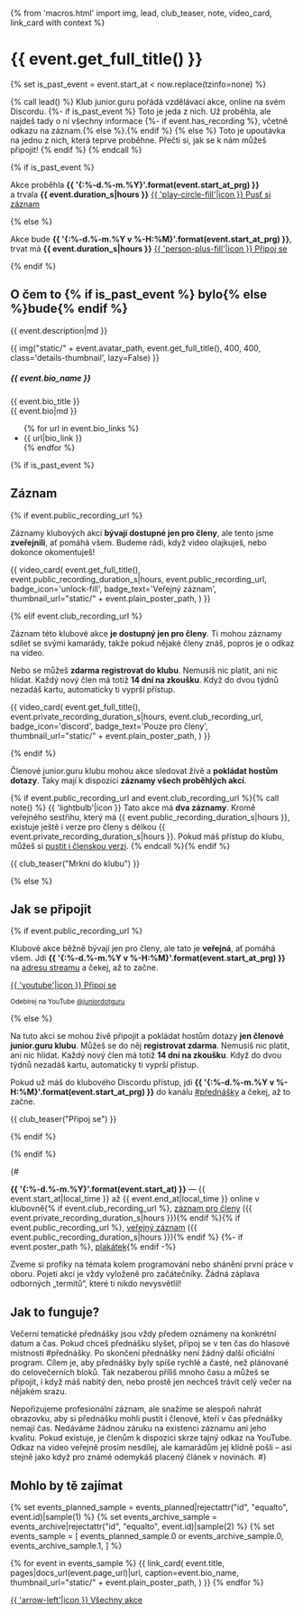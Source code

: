 {% from 'macros.html' import img, lead, club_teaser, note, video_card, link_card with context %}

# {{ event.get_full_title() }}

{% set is_past_event = event.start_at < now.replace(tzinfo=none) %}

{% call lead() %}
Klub junior.guru pořádá vzdělávací akce, online na svém Discordu.
{%- if is_past_event %}
  Toto je jeda z nich. Už proběhla, ale najdeš tady o ní všechny informace
  {%- if event.has_recording %}, včetně odkazu na záznam.{% else %}.{% endif %}
{% else %}
  Toto je upoutávka na jednu z nich, která teprve proběhne. Přečti si, jak se k nám můžeš připojit!
{% endif %}
{% endcall %}

{% if is_past_event %}
<p class="c2a airy">
  <span class="c2a-text display">
    Akce proběhla <strong>{{ '{:%-d.%-m.%Y}'.format(event.start_at_prg) }}</strong>
    a trvala <strong>{{ event.duration_s|hours }}</strong>
  </span>
  <a class="c2a-button" href="#zaznam">{{ 'play-circle-fill'|icon }} Pusť si záznam</a>
</p>
{% else %}
<p class="c2a airy">
  <span class="c2a-text display">
    Akce bude <strong>{{ '{:%-d.%-m.%Y v %-H:%M}'.format(event.start_at_prg) }}</strong>,
    trvat má <strong>{{ event.duration_s|hours }}</strong>
  </span>
  <a class="c2a-button pulse" href="#jak-se-pripojit">{{ 'person-plus-fill'|icon }} Připoj se</a>
</p>
{% endif %}

## O čem to {% if is_past_event %} bylo{% else %}bude{% endif %}

{{ event.description|md }}

<div class="standout details">
  <div class="details-info avatar">
    <div class="details-image">
      {{ img("static/" + event.avatar_path, event.get_full_title(), 400, 400, class='details-thumbnail', lazy=False) }}
    </div>
    <div class="details-body">
      <h5 class="details-heading">{{ event.bio_name }}</h5>
      <div class="details-text compact">
        {{ event.bio_title }}
      </div>
      <div class="details-text">
        {{ event.bio|md }}
      </div>
      <ul class="details-items">
        {% for url in event.bio_links %}
          <li class="details-item">{{ url|bio_link }}</li>
        {% endfor %}
      </ul>
    </div>
  </div>
</div>

{% if is_past_event %}

## Záznam

{% if event.public_recording_url %}

Záznamy klubových akcí **bývají dostupné jen pro členy**, ale tento jsme **zveřejnili**, ať pomáhá všem.
Budeme rádi, když video olajkuješ, nebo dokonce okomentuješ!

{{ video_card(
  event.get_full_title(),
  event.public_recording_duration_s|hours,
  event.public_recording_url,
  badge_icon='unlock-fill',
  badge_text='Veřejný záznam',
  thumbnail_url="static/" + event.plain_poster_path,
) }}

{% elif event.club_recording_url %}

Záznam této klubové akce **je dostupný jen pro členy**. Ti mohou záznamy sdílet se svými kamarády, takže pokud nějaké členy znáš, popros je o odkaz na video.

Nebo se můžeš **zdarma registrovat do klubu**. Nemusíš nic platit, ani nic hlídat. Každý nový člen má totiž **14 dní na zkoušku**. Když do dvou týdnů nezadáš kartu, automaticky ti vyprší přístup.

{{ video_card(
  event.get_full_title(),
  event.private_recording_duration_s|hours,
  event.club_recording_url,
  badge_icon='discord',
  badge_text='Pouze pro členy',
  thumbnail_url="static/" + event.plain_poster_path,
) }}

{% endif %}

Členové junior.guru klubu mohou akce sledovat živě a **pokládat hostům dotazy**. Taky mají k dispozici **záznamy všech proběhlých akcí**.

{% if event.public_recording_url and event.club_recording_url %}{% call note() %}
  {{ 'lightbulb'|icon }} Tato akce má **dva záznamy**. Kromě veřejného sestřihu, který má {{ event.public_recording_duration_s|hours }}, existuje ještě i verze pro členy s délkou {{ event.private_recording_duration_s|hours }}. Pokud máš přístup do klubu, můžeš si <a href="{{ event.club_recording_url }}" target="_blank" rel="noopener">pustit i členskou verzi</a>.
{% endcall %}{% endif %}

{{ club_teaser("Mrkni do klubu") }}

{% else %}

## Jak se připojit

{% if event.public_recording_url %}

Klubové akce běžně bývají jen pro členy, ale tato je **veřejná**, ať pomáhá všem.
Jdi **{{ '{:%-d.%-m.%Y v %-H:%M}'.format(event.start_at_prg) }}** na <a href="{{ event.public_recording_url }}" target="_blank" rel="noopener">adresu streamu</a> a čekej, až to začne.

<div class="c2a compact">
  <a class="c2a-button brand-button youtube" href="{{ event.public_recording_url }}" target="_blank" rel="noopener">
    {{ 'youtube'|icon }}
    Připoj se
  </a>
  <p class="c2a-text">
    <small>Odebírej na YouTube <a href="https://www.youtube.com/@juniordotguru/" target="_blank" rel="noopener">@juniordotguru</a></small>
  </p>
</div>

{% else %}

Na tuto akci se mohou živě připojit a pokládat hostům dotazy **jen členové junior.guru klubu**. Můžeš se do něj **registrovat zdarma**. Nemusíš nic platit, ani nic hlídat. Každý nový člen má totiž **14 dní na zkoušku**. Když do dvou týdnů nezadáš kartu, automaticky ti vyprší přístup.

Pokud už máš do klubového Discordu přístup, jdi **{{ '{:%-d.%-m.%Y v %-H:%M}'.format(event.start_at_prg) }}** do kanálu <a href="https://discord.com/channels/769966886598737931/1075814161138860135" target="_blank" rel="noopener">#přednášky</a> a čekej, až to začne.

{{ club_teaser("Připoj se") }}

{% endif %}

{% endif %}


{#
<p>
  <strong>{{ '{:%-d.%-m.%Y}'.format(event.start_at) }}</strong>
  —
  {{ event.start_at|local_time }} až {{ event.end_at|local_time }} online v klubovně</strong>{% if event.club_recording_url %},
  <a href="{{ event.club_recording_url }}">záznam pro členy</a> ({{ event.private_recording_duration_s|hours }}){% endif %}{% if event.public_recording_url %},
  <a href="{{ event.public_recording_url }}">veřejný záznam</a> ({{ event.public_recording_duration_s|hours }}){% endif %}
  {%- if event.poster_path %}, <a href="{{ ("static/" + event.poster_path)|url }}">plakátek</a>{% endif -%}
</p>

Zveme si profíky na témata kolem programování nebo shánění první práce v oboru.
  Pojetí akcí je vždy vyloženě pro začátečníky.
  Žádná záplava odborných „termitů“, které ti nikdo nevysvětlil!

## Jak to funguje?

Večerní tematické přednášky jsou vždy předem oznámeny na konkrétní datum a čas. Pokud chceš přednášku slyšet, připoj se v ten čas do hlasové místnosti #přednášky. Po skončení přednášky není žádný další oficiální program. Cílem je, aby přednášky byly spíše rychlé a časté, než plánované do celovečerních bloků. Tak nezaberou příliš mnoho času a můžeš se připojit, i když máš nabitý den, nebo prostě jen nechceš trávit celý večer na nějakém srazu.

Nepořizujeme profesionální záznam, ale snažíme se alespoň nahrát obrazovku, aby si přednášku mohli pustit i členové, kteří v čas přednášky nemají čas. Nedáváme žádnou záruku na existenci záznamu ani jeho kvalitu. Pokud existuje, je členům k dispozici skrze tajný odkaz na YouTube. Odkaz na video veřejně prosím nesdílej, ale kamarádům jej klidně pošli – asi stejně jako když pro známé odemykáš placený článek v novinách.
#}

## Mohlo by tě zajímat

<div class="link-cards wide">
{% set events_planned_sample = events_planned|rejectattr("id", "equalto", event.id)|sample(1) %}
{% set events_archive_sample = events_archive|rejectattr("id", "equalto", event.id)|sample(2) %}
{% set events_sample = [
  events_planned_sample.0 or events_archive_sample.0,
  events_archive_sample.1,
] %}

{% for event in events_sample %}
{{ link_card(
  event.title,
  pages|docs_url(event.page_url)|url,
  caption=event.bio_name,
  thumbnail_url="static/" + event.plain_poster_path,
) }}
{% endfor %}
</div>

<div class="pagination">
  <div class="pagination-control">
    <a href="{{ (page|parent_page).url|url }}" class="pagination-button">
      {{ 'arrow-left'|icon }}
      Všechny akce
    </a>
  </div>
</div>
